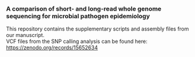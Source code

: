 ### A comparison of short- and long-read whole genome sequencing for microbial pathogen epidemiology
This repository contains the supplementary scripts and assembly files from our manuscript. <br>
VCF files from the SNP calling analysis can be found here: https://zenodo.org/records/15652634
